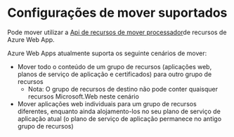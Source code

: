 <properties
    pageTitle="Mover recursos da aplicação Web para outro grupo de recursos"
    description="Descreve os cenários onde pode mover Web aplicações e serviços de aplicação de um grupo de recursos para outro."
    services="app-service"
    documentationCenter=""
    authors="ZainRizvi"
    manager="wpickett"
    editor=""/>

<tags
    ms.service="app-service"
    ms.workload="web"
    ms.tgt_pltfrm="na"
    ms.devlang="na"
    ms.topic="article"
    ms.date="01/04/2016"
    ms.author="zarizvi"/>
    
# <a name="supported-move-configurations"></a>Configurações de mover suportados

Pode mover utilizar a [Api de recursos de mover processador](../resource-group-move-resources.md)de recursos de Azure Web App.

Azure Web Apps atualmente suporta os seguinte cenários de mover:

* Mover todo o conteúdo de um grupo de recursos (aplicações web, planos de serviço de aplicação e certificados) para outro grupo de recursos 
    * Nota: O grupo de recursos de destino não pode conter quaisquer recursos Microsoft.Web neste cenário
* Mover aplicações web individuais para um grupo de recursos diferentes, enquanto ainda alojamento-los no seu plano de serviço de aplicação atual (o plano de serviço de aplicação permanece no antigo grupo de recursos)
